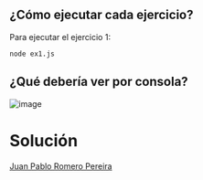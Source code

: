 ## ¿Cómo ejecutar cada ejercicio?

Para ejecutar el ejercicio 1:

`node ex1.js`

## ¿Qué debería ver por consola?
![image](https://github.com/omiras/js-es6/assets/3286458/88d339ed-2da3-4871-8093-e1e83a98bcb5)


# Solución

[Juan Pablo Romero Pereira](https://github.com/nexus122/Ejercicios-javascript-es6)
